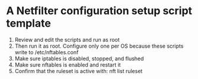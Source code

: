 # A Netfilter configuration setup script template

1. Review and edit the scripts and run as root
2. Then run it as root. Configure only one per OS because these scripts write to /etc/nftables.conf
3. Make sure iptables is disabled, stopped, and flushed
4. Make sure nftables is enabled and restart it
5. Confirm that the ruleset is active with: nft list ruleset

